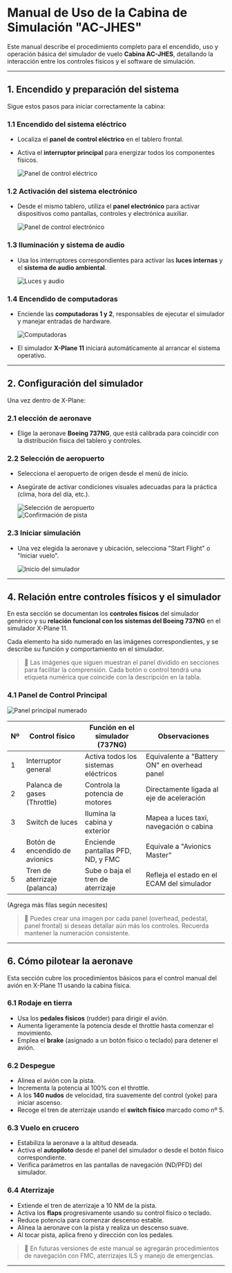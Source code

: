 # Manual de Uso de la Cabina de Simulación "AC-JHES"

Este manual describe el procedimiento completo para el encendido, uso y operación básica del simulador de vuelo **Cabina AC-JHES**, detallando la interacción entre los controles físicos y el software de simulación.

---

## 1. Encendido y preparación del sistema

Sigue estos pasos para iniciar correctamente la cabina:

### 1.1 Encendido del sistema eléctrico

- Localiza el **panel de control eléctrico** en el tablero frontal.
- Activa el **interruptor principal** para energizar todos los componentes físicos.
  
  ![Panel de control eléctrico](img/panel_electrico.jpg)

### 1.2 Activación del sistema electrónico

- Desde el mismo tablero, utiliza el **panel electrónico** para activar dispositivos como pantallas, controles y electrónica auxiliar.
  
  ![Panel de control electrónico](img/panel_electronico.jpg)

### 1.3 Iluminación y sistema de audio

- Usa los interruptores correspondientes para activar las **luces internas** y el **sistema de audio ambiental**.
  
  ![Luces y audio](img/luces_audio.jpg)

### 1.4 Encendido de computadoras

- Enciende las **computadoras 1 y 2**, responsables de ejecutar el simulador y manejar entradas de hardware.
  
  ![Computadoras](img/computadoras.jpg)

- El simulador **X-Plane 11** iniciará automáticamente al arrancar el sistema operativo.

---

## 2. Configuración del simulador

Una vez dentro de X-Plane:

### 2.1 elección de aeronave

- Elige la aeronave **Boeing 737NG**, que está calibrada para coincidir con la distribución física del tablero y controles.

### 2.2 Selección de aeropuerto

- Selecciona el aeropuerto de origen desde el menú de inicio.
- Asegúrate de activar condiciones visuales adecuadas para la práctica (clima, hora del día, etc.).

  ![Selección de aeropuerto](img/seleccion_aeropuerto_1.jpg)  
  ![Confirmación de pista](img/seleccion_aeropuerto_2.jpg)

### 2.3 Iniciar simulación

- Una vez elegida la aeronave y ubicación, selecciona "Start Flight" o "Iniciar vuelo".

  ![Inicio del simulador](img/inicio_simulador.jpg)

---

## 4. Relación entre controles físicos y el simulador

En esta sección se documentan los **controles físicos** del simulador genérico y su **relación funcional con los sistemas del Boeing 737NG** en el simulador X-Plane 11. 

Cada elemento ha sido numerado en las imágenes correspondientes, y se describe su función y comportamiento en el simulador.

> 📸 Las imágenes que siguen muestran el panel dividido en secciones para facilitar la comprensión. Cada botón o control tendrá una etiqueta numérica que coincide con la descripción en la tabla.

### 4.1 Panel de Control Principal

![Panel principal numerado](img/panel_principal_numerado.jpg)

| Nº | Control físico                     | Función en el simulador (737NG)                   | Observaciones                                     |
|----|------------------------------------|--------------------------------------------------|--------------------------------------------------|
| 1  | Interruptor general                | Activa todos los sistemas eléctricos             | Equivalente a "Battery ON" en overhead panel     |
| 2  | Palanca de gases (Throttle)       | Controla la potencia de motores                  | Directamente ligada al eje de aceleración        |
| 3  | Switch de luces                   | Ilumina la cabina y exterior                     | Mapea a luces taxi, navegación o cabina          |
| 4  | Botón de encendido de avionics    | Enciende pantallas PFD, ND, y FMC                | Equivale a "Avionics Master"                    |
| 5  | Tren de aterrizaje (palanca)      | Sube o baja el tren de aterrizaje                | Refleja el estado en el ECAM del simulador       |

(Agrega más filas según necesites)

> 🧠 Puedes crear una imagen por cada panel (overhead, pedestal, panel frontal) si deseas detallar aún más los controles. Recuerda mantener la numeración consistente.

---

## 6. Cómo pilotear la aeronave

Esta sección cubre los procedimientos básicos para el control manual del avión en X-Plane 11 usando la cabina física.

### 6.1 Rodaje en tierra

- Usa los **pedales físicos** (rudder) para dirigir el avión.
- Aumenta ligeramente la potencia desde el throttle hasta comenzar el movimiento.
- Emplea el **brake** (asignado a un botón físico o teclado) para detener el avión.

### 6.2 Despegue

- Alinea el avión con la pista.
- Incrementa la potencia al 100% con el throttle.
- A los **140 nudos** de velocidad, tira suavemente del control (yoke) para iniciar ascenso.
- Recoge el tren de aterrizaje usando el **switch físico** marcado como nº 5.

### 6.3 Vuelo en crucero

- Estabiliza la aeronave a la altitud deseada.
- Activa el **autopiloto** desde el panel del simulador o desde el botón físico correspondiente.
- Verifica parámetros en las pantallas de navegación (ND/PFD) del simulador.

### 6.4 Aterrizaje

- Extiende el tren de aterrizaje a 10 NM de la pista.
- Activa los **flaps** progresivamente usando su control físico o teclado.
- Reduce potencia para comenzar descenso estable.
- Alinea la aeronave con la pista y realiza un descenso suave.
- Al tocar pista, aplica freno y dirección con los pedales.

> 📌 En futuras versiones de este manual se agregarán procedimientos de navegación con FMC, aterrizajes ILS y manejo de emergencias.

---
